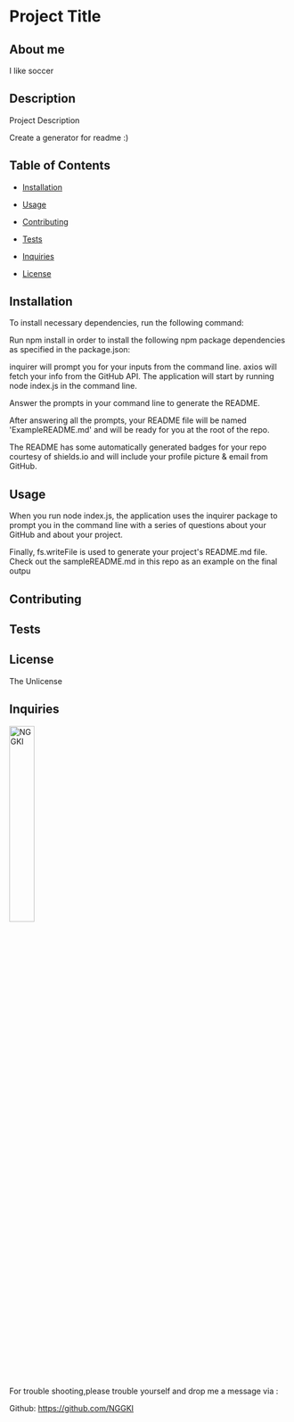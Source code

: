 # Project Title

## About me

I like soccer

## Description

Project Description

Create a generator for readme :)

## Table of Contents

- [Installation](#installation)

- [Usage](#usage)

- [Contributing](#contributing)

- [Tests](#tests)

- [Inquiries](#Inquiries)

- [License](#License)

## Installation

To install necessary dependencies, run the following command:

Run npm install in order to install the following npm package dependencies as specified in the package.json:

inquirer will prompt you for your inputs from the command line.
axios will fetch your info from the GitHub API.
The application will start by running node index.js in the command line.

Answer the prompts in your command line to generate the README.

After answering all the prompts, your README file will be named 'ExampleREADME.md' and will be ready for you at the root of the repo.

The README has some automatically generated badges for your repo courtesy of shields.io and will include your profile picture & email from GitHub.

## Usage

When you run node index.js, the application uses the inquirer package to prompt you in the command line with a series of questions about your GitHub and about your project.

Finally, fs.writeFile is used to generate your project's README.md file. Check out the sampleREADME.md in this repo as an example on the final outpu

## Contributing

## Tests

## License

The Unlicense

## Inquiries

<img src="https://avatars.githubusercontent.com/u/99234927?v=4" alt="NGGKI" width="30%" />

For trouble shooting,please trouble yourself and drop me a message via :

Github: https://github.com/NGGKI
